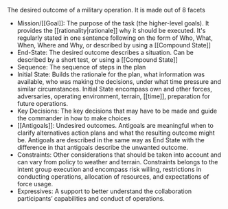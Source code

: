 The desired outcome of a military operation. It is made out of 8 facets

- Mission/[[Goal]]: The purpose of the task (the higher-level goals). It provides the [[rationality|rationale]] why it should be executed.  It's regularly stated in one sentence following on the form of Who, What, When, Where and Why, or described by using a [[Compound State]]
- End-State: The desired outcome describes a situation. Can be described by a short test, or using a [[Compound State]]
- Sequence: The sequence of steps in the plan
- Initial State: Builds the rationale for the plan, what information was available, who was making the decisions, under what time pressure and similar circumstances. Initial State encompass own and other forces, adversaries, operating environment, terrain, [[time]], preparation for future operations.
- Key Decisions: The key decisions that may have to be made and guide the commander in how to make choices
- [[Antigoals]]: Undesired outcomes. Antigoals are meaningful when to clarify alternatives action plans and what the resulting outcome might be. Antigoals are described in the same way as End State with the difference in that antigoals describe the unwanted outcome.
- Constraints:  Other considerations that should be taken into account and can vary from policy to weather and terrain. Constraints belongs to the intent group execution and encompass risk willing, restrictions in conducting operations, allocation of resources, and expectations of force usage.
- Expressives: A support to better understand the collaboration participants’ capabilities and conduct of operations.